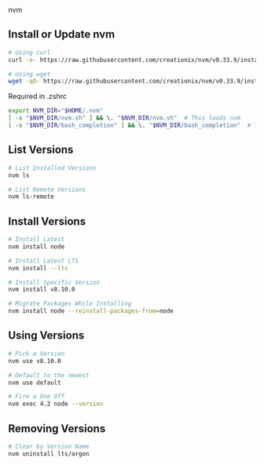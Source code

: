 nvm
## Install or Update nvm
```bash
# Using curl
curl -o- https://raw.githubusercontent.com/creationix/nvm/v0.33.9/install.sh | bash

# Using wget
wget -qO- https://raw.githubusercontent.com/creationix/nvm/v0.33.9/install.sh | bash
```

Required in .zshrc
```bash
export NVM_DIR="$HOME/.nvm"
[ -s "$NVM_DIR/nvm.sh" ] && \. "$NVM_DIR/nvm.sh"  # This loads nvm
[ -s "$NVM_DIR/bash_completion" ] && \. "$NVM_DIR/bash_completion"  # This loads nvm bash_completion
```

## List Versions
```bash
# List Installed Versions
nvm ls

# List Remote Versions
nvm ls-remote
```

## Install Versions
```bash
# Install Latest
nvm install node

# Install Latest LTS
nvm install --lts

# Install Specific Version
nvm install v8.10.0

# Migrate Packages While Installing
nvm install node --reinstall-packages-from=node

```

## Using Versions
```bash
# Pick a Version
nvm use v8.10.0

# Default to the newest
nvm use default

# Fire a One Off
nvm exec 4.2 node --version
```

## Removing Versions
```bash
# Clear by Version Name
nvm uninstall lts/argon
```
